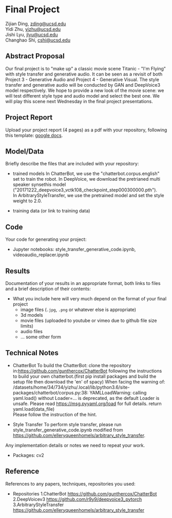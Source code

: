 # Final Project

Zijian Ding, zding@ucsd.edu  
Yidi Zhu, yizhu@ucsd.edu  
Jishi Lyu, jlyu@ucsd.edu  
Changhao Shi, cshi@ucsd.edu

## Abstract Proposal

Our final project is to "make up" a classic movie scene Titanic - "I'm Flying" with style transfer and generative audio. It can be seen as a revisit of both Project 3 - Generative Audio and Project 4 - Generative Visual. The style transfer and generative audio will be conducted by GAN and DeepVoice3 model respectively. We hope to provide a new look of the movie scene: we will test different style type and audio model and select the best one. We will play this scene next Wednesday in the final project presentations.

## Project Report

Upload your project report (4 pages) as a pdf with your repository, following this template: [google docs](https://docs.google.com/document/d/133H59WZBmH6MlAgFSskFLMQITeIC5d9b2iuzsOfa4E8/edit?usp=sharing).

## Model/Data

Briefly describe the files that are included with your repository:
- trained models
In ChatterBot, we use the "chatterbot.corpus.english" set to train the robot. 
In DeepVoice, we download the pretrianed multi speaker synsethis model
("20171222_deepvoice3_vctk108_checkpoint_step000300000.pth").  
In ArbitraryStyleTransfer, we use the pretrained model and set the style weight to 2.0.

- training data (or link to training data)

## Code

Your code for generating your project:
- Jupyter notebooks: style_transfer_generative_code.ipynb, videoaudio_replacer.ipynb

## Results

Documentation of your results in an appropriate format, both links to files and a brief description of their contents:
- What you include here will very much depend on the format of your final project
  - image files (`.jpg`, `.png` or whatever else is appropriate)
  - 3d models
  - movie files (uploaded to youtube or vimeo due to github file size limits)
  - audio files
  - ... some other form

## Technical Notes

- ChatterBot
To build the ChatterBot: clone the repository in:https://github.com/gunthercox/ChatterBot following the instructions to build your own chatterbot.(first pip install packages and build the setup file then download the 'en' of spacy)
When facing the warning of:
/datasets/home/34/734/yizhu/.local/lib/python3.6/site-packages/chatterbot/corpus.py:38: YAMLLoadWarning: calling yaml.load() without Loader=... is deprecated, as the default Loader is unsafe. Please read https://msg.pyyaml.org/load for full details.
  return yaml.load(data_file)   
Please follow the instruction of the hint.

- Style Transfer
To perform style transfer, please run style_transfer_generative_code.ipynb modified from https://github.com/elleryqueenhomels/arbitrary_style_transfer.
 
Any implementation details or notes we need to repeat your work. 
- Packages:
    cv2

## Reference

References to any papers, techniques, repositories you used:
- Repositories
1.ChatterBot https://github.com/gunthercox/ChatterBot  
2.DeepVoicev3 https://github.com/r9y9/deepvoice3_pytorch
3.ArbitraryStyleTransfer https://github.com/elleryqueenhomels/arbitrary_style_transfer
